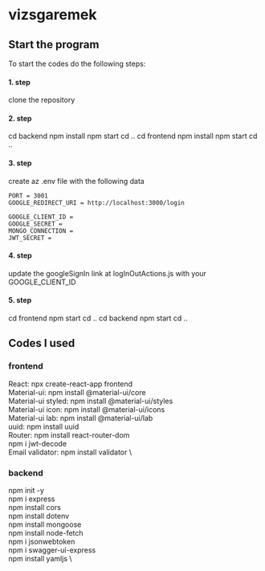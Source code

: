 # vizsgaremek

## Start the program
To start the codes do the following steps:

#### 1. step
clone the repository
#### 2. step
cd backend
npm install
npm start
cd ..
cd frontend
npm install
npm start
cd ..
#### 3. step
create az .env file with the following data
```
PORT = 3001
GOOGLE_REDIRECT_URI = http://localhost:3000/login

GOOGLE_CLIENT_ID = 
GOOGLE_SECRET = 
MONGO_CONNECTION = 
JWT_SECRET = 
```
#### 4. step
update the googleSignIn link at logInOutActions.js with your GOOGLE_CLIENT_ID
#### 5. step
cd frontend
npm start
cd ..
cd backend
npm start
cd ..

## Codes I used

### frontend
React: npx create-react-app frontend \
Material-ui: npm install @material-ui/core \
Material-ui styled: npm install @material-ui/styles \
Material-ui icon: npm install @material-ui/icons \
Material-ui lab: npm install @material-ui/lab \
uuid: npm install uuid \
Router: npm install react-router-dom \
npm i jwt-decode \
Email validator: npm install validator \

### backend
npm init -y \
npm i express \
npm install cors \
npm install dotenv \
npm install mongoose \
npm install node-fetch \
npm i jsonwebtoken \
npm i swagger-ui-express \
npm install yamljs \